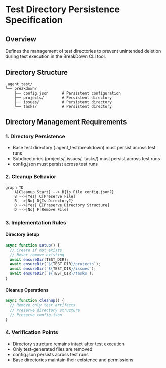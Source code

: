 # Test Directory Persistence Specification

## Overview
Defines the management of test directories to prevent unintended deletion during test execution in the BreakDown CLI tool.

## Directory Structure

```
.agent_test/
└── breakdown/
    ├── config.json      # Persistent configuration
    ├── projects/        # Persistent directory
    ├── issues/          # Persistent directory
    └── tasks/           # Persistent directory
```

## Directory Management Requirements

### 1. Directory Persistence
- Base test directory (.agent_test/breakdown) must persist across test runs
- Subdirectories (projects/, issues/, tasks/) must persist across test runs
- config.json must persist across test runs

### 2. Cleanup Behavior
```mermaid
graph TD
    A[Cleanup Start] --> B{Is File config.json?}
    B -->|Yes| C[Preserve File]
    B -->|No| D{Is Directory?}
    D -->|Yes| E[Preserve Directory Structure]
    D -->|No| F[Remove File]
```

### 3. Implementation Rules

#### Directory Setup
```typescript
async function setup() {
  // Create if not exists
  // Never remove existing
  await ensureDir(TEST_DIR);
  await ensureDir(`${TEST_DIR}/projects`);
  await ensureDir(`${TEST_DIR}/issues`);
  await ensureDir(`${TEST_DIR}/tasks`);
}
```

#### Cleanup Operations
```typescript
async function cleanup() {
  // Remove only test artifacts
  // Preserve directory structure
  // Preserve config.json
}
```

### 4. Verification Points
- Directory structure remains intact after test execution
- Only test-generated files are removed
- config.json persists across test runs
- Base directories maintain their existence and permissions